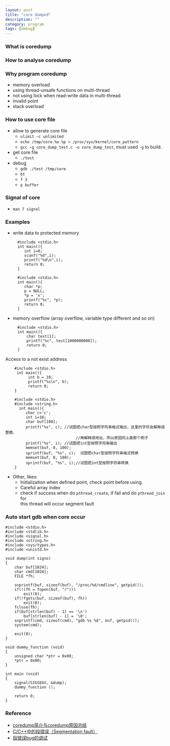 ```yaml
---
layout: post
title: "core dumped"
description: ""
category: program 
tags: [debug]
---
```


### What is coredump

### How to analyse coredump

### Why program coredump
* memory overload
* using thread-unsafe functions on multi-thread
* not using lock when read-write data in multi-thread
* invalid point
* stack overload

### How to use core file
* allow to generate core file
  - `ulimit –c unlimited`
  - `echo /tmp/core.%e.%p > /proc/sys/kernel/core_pattern`
  - `gcc –g core_dump_test.c -o core_dump_test`, must used `-g` to build.
* get core file
  - `./test`
* debug
  - `gdb ./test /tmp/core`
  - `bt`
  - `f 3`
  - `p buffer`

### Signal of core
* `man 7 signal`

### Examples
* write data to protected memory

        #include <stdio.h>
        int main(){
           int i=0;
           scanf("%d",i);
           printf("%d\n",i);
           return 0;
        }

        #include <stdio.h>
        int main(){
           char *p;
           p = NULL;
           *p = 'x';
           printf("%c", *p);
           return 0;
        }

* memory overflow (array overflow, variable type different and so on)

        #include <stdio.h>
        int main(){
            char test[1];
            printf("%c", test[1000000000]);
            return 0;
        }

Access to a not exist address

        #include <stdio.h>
         int main(){
              int b = 10;
              printf("%s\n", b);
              return 0;
        }

        #include <stdio.h>
        #include <string.h>
          int main(){
             char c='c';
             int i=10;
             char buf[100];
             printf("%s", c); //试图把char型按照字符串格式输出，这里的字符会解释成整数，
                                   //再解释成地址，所以原因同上面那个例子
             printf("%s", i); //试图把int型按照字符串输出
             memset(buf, 0, 100);
             sprintf(buf, "%s", c);  试图把char型按照字符串格式转换
             memset(buf, 0, 100);
             sprintf(buf, "%s", i);//试图把int型按照字符串转换
        }

* Other, likes:
  - Initialization when defined point, check point before using.
  - Careful array index
  - check if success when do `pthread_create`, if fail and do `pthread_join` for  
    this thread will occur segment fault

### Auto start gdb when core occur

    #include <stdio.h>
    #include <stdlib.h>
    #include <signal.h>
    #include <string.h>
    #include <sys/types.h>
    #include <unistd.h>

    void dump(int signo)
    {
        char buf[1024];
        char cmd[1024];
        FILE *fh;

        snprintf(buf, sizeof(buf), "/proc/%d/cmdline", getpid());
        if(!(fh = fopen(buf, "r")))
            exit(0);
        if(!fgets(buf, sizeof(buf), fh))
            exit(0);
        fclose(fh);
        if(buf[strlen(buf) - 1] == '\n')
            buf[strlen(buf) - 1] = '\0';
        snprintf(cmd, sizeof(cmd), "gdb %s %d", buf, getpid());
        system(cmd);

        exit(0);
    }

    void dummy_function (void)
    {
        unsigned char *ptr = 0x00;
        *ptr = 0x00;
    }

    int main (void)
    {
        signal(SIGSEGV, &dump);
        dummy_function ();

        return 0;
    }

### Reference
* [coredump简介与coredump原因总结](http://blog.csdn.net/newnewman80/article/details/8173770)
* [C/C++中的段错误（Segmentation fault）](http://www.cnblogs.com/hello--the-world/archive/2012/05/31/2528326.html)
* [段错误bug的调试](http://blog.csdn.net/freshman_fantom_ywj/article/details/6434074)
